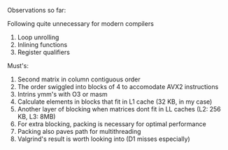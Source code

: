Observations so far:

Following quite unnecessary for modern compilers
1. Loop unrolling 
2. Inlining functions
3. Register qualifiers

Must's:
1. Second matrix in column contiguous order
2. The order swiggled into blocks of 4 to accomodate AVX2 instructions
3. Intrins ymm's with O3 or masm
4. Calculate elements in blocks that fit in L1 cache (32 KB, in my case)
5. Another layer of blocking when matrices dont fit in LL caches (L2: 256 KB, L3: 8MB)
6. For extra blocking, packing is necessary for optimal performance
7. Packing also paves path for multithreading
8. Valgrind's result is worth looking into (D1 misses especially)

